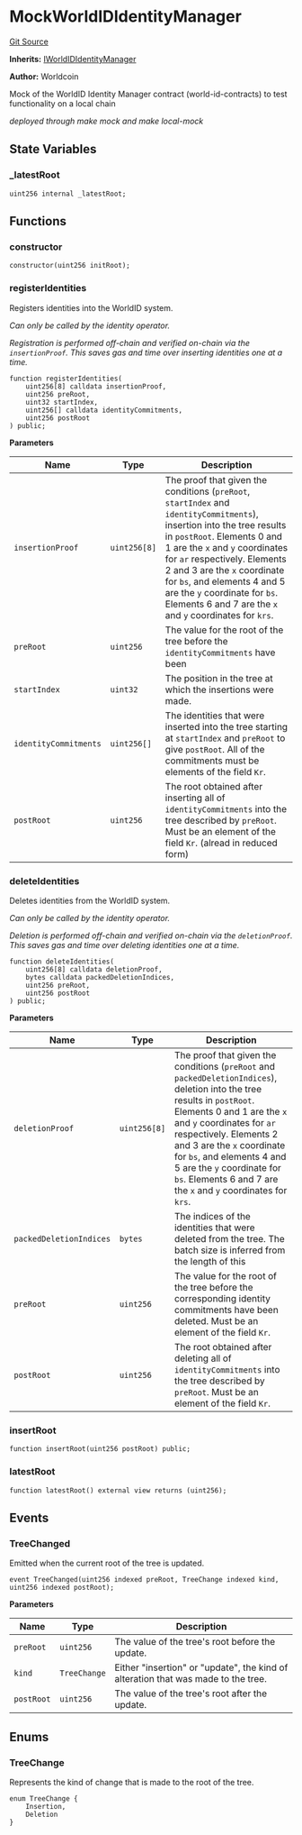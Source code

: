 # MockWorldIDIdentityManager
[Git Source](https://github.com/SwineCoder101/world-id-state-bridge/blob/da63ea15118c125576858d5f20d9bfdd91cb337f/src/mock/MockWorldIDIdentityManager.sol)

**Inherits:**
[IWorldIDIdentityManager](/src/interfaces/IWorldIDIdentityManager.sol/interface.IWorldIDIdentityManager.md)

**Author:**
Worldcoin

Mock of the WorldID Identity Manager contract (world-id-contracts) to test functionality on a local chain

*deployed through make mock and make local-mock*


## State Variables
### _latestRoot

```solidity
uint256 internal _latestRoot;
```


## Functions
### constructor


```solidity
constructor(uint256 initRoot);
```

### registerIdentities

Registers identities into the WorldID system.

*Can only be called by the identity operator.*

*Registration is performed off-chain and verified on-chain via the `insertionProof`.
This saves gas and time over inserting identities one at a time.*


```solidity
function registerIdentities(
    uint256[8] calldata insertionProof,
    uint256 preRoot,
    uint32 startIndex,
    uint256[] calldata identityCommitments,
    uint256 postRoot
) public;
```
**Parameters**

|Name|Type|Description|
|----|----|-----------|
|`insertionProof`|`uint256[8]`|The proof that given the conditions (`preRoot`, `startIndex` and `identityCommitments`), insertion into the tree results in `postRoot`. Elements 0 and 1 are the `x` and `y` coordinates for `ar` respectively. Elements 2 and 3 are the `x` coordinate for `bs`, and elements 4 and 5 are the `y` coordinate for `bs`. Elements 6 and 7 are the `x` and `y` coordinates for `krs`.|
|`preRoot`|`uint256`|The value for the root of the tree before the `identityCommitments` have been|
|`startIndex`|`uint32`|The position in the tree at which the insertions were made.|
|`identityCommitments`|`uint256[]`|The identities that were inserted into the tree starting at `startIndex` and `preRoot` to give `postRoot`. All of the commitments must be elements of the field `Kr`.|
|`postRoot`|`uint256`|The root obtained after inserting all of `identityCommitments` into the tree described by `preRoot`. Must be an element of the field `Kr`. (alread in reduced form)|


### deleteIdentities

Deletes identities from the WorldID system.

*Can only be called by the identity operator.*

*Deletion is performed off-chain and verified on-chain via the `deletionProof`.
This saves gas and time over deleting identities one at a time.*


```solidity
function deleteIdentities(
    uint256[8] calldata deletionProof,
    bytes calldata packedDeletionIndices,
    uint256 preRoot,
    uint256 postRoot
) public;
```
**Parameters**

|Name|Type|Description|
|----|----|-----------|
|`deletionProof`|`uint256[8]`|The proof that given the conditions (`preRoot` and `packedDeletionIndices`), deletion into the tree results in `postRoot`. Elements 0 and 1 are the `x` and `y` coordinates for `ar` respectively. Elements 2 and 3 are the `x` coordinate for `bs`, and elements 4 and 5 are the `y` coordinate for `bs`. Elements 6 and 7 are the `x` and `y` coordinates for `krs`.|
|`packedDeletionIndices`|`bytes`|The indices of the identities that were deleted from the tree. The batch size is inferred from the length of this|
|`preRoot`|`uint256`|The value for the root of the tree before the corresponding identity commitments have been deleted. Must be an element of the field `Kr`.|
|`postRoot`|`uint256`|The root obtained after deleting all of `identityCommitments` into the tree described by `preRoot`. Must be an element of the field `Kr`.|


### insertRoot


```solidity
function insertRoot(uint256 postRoot) public;
```

### latestRoot


```solidity
function latestRoot() external view returns (uint256);
```

## Events
### TreeChanged
Emitted when the current root of the tree is updated.


```solidity
event TreeChanged(uint256 indexed preRoot, TreeChange indexed kind, uint256 indexed postRoot);
```

**Parameters**

|Name|Type|Description|
|----|----|-----------|
|`preRoot`|`uint256`|The value of the tree's root before the update.|
|`kind`|`TreeChange`|Either "insertion" or "update", the kind of alteration that was made to the tree.|
|`postRoot`|`uint256`|The value of the tree's root after the update.|

## Enums
### TreeChange
Represents the kind of change that is made to the root of the tree.


```solidity
enum TreeChange {
    Insertion,
    Deletion
}
```

